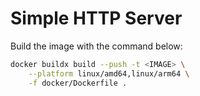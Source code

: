 # Simple HTTP Server

Build the image with the command below:

```bash
docker buildx build --push -t <IMAGE> \
    --platform linux/amd64,linux/arm64 \
    -f docker/Dockerfile .
```
